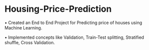# Housing-Price-Prediction

• Created an End to End Project for Predicting price of houses using Machine Learning.

• Implemented concepts like Validation, Train-Test splitting, Stratified shuffle, Cross Validation.
